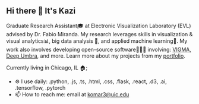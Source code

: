 ## Hi there 👋 It's Kazi

Graduate Research Assistant🎓 at Electronic Visualization Laboratory (EVL) advised by Dr. Fabio Miranda. My research leverages skills in visualization & visual analytics📊, big data analysis 📁, and applied machine learning🧠. My work also involves developing open-source software👨🏻‍💻 involving: <a href='https://github.com/komar41/vigma'>VIGMA</a>, <a href='https://github.com/uic-evl/deep-umbra'>Deep Umbra</a>, and more. Learn more about my projects from my <a href='https://komar41.github.io/projects/'>portfolio</a>.

Currently living in Chicago, IL 🏠;

- ⚙️ I use daily: .python, .js, .ts, .html, .css, .flask, .react, .d3, .ai, .tensorflow, .pytorch
- 📫 How to reach me: email at komar3@uic.edu
